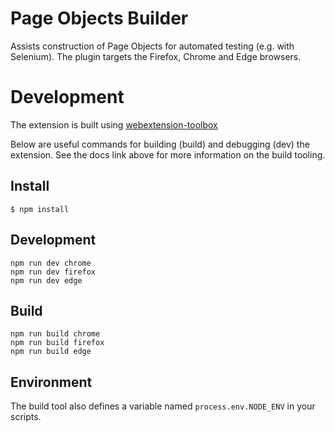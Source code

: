 # Page Objects Builder

Assists construction of Page Objects for automated testing (e.g. with Selenium). The plugin targets the Firefox, Chrome and Edge browsers.

# Development

The extension is built using [webextension-toolbox](https://github.com/HaNdTriX/webextension-toolbox)

Below are useful commands for building (build) and debugging (dev) the extension. See the docs link above for more information on the build tooling.

## Install

	$ npm install

## Development

    npm run dev chrome
    npm run dev firefox
    npm run dev edge

## Build

    npm run build chrome
    npm run build firefox
    npm run build edge

## Environment

The build tool also defines a variable named `process.env.NODE_ENV` in your scripts. 

